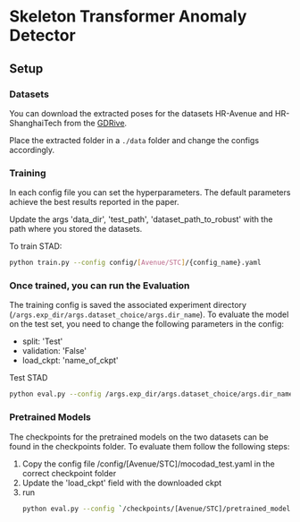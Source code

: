 # Skeleton Transformer Anomaly Detector

## Setup

### Datasets
You can download the extracted poses for the datasets HR-Avenue and HR-ShanghaiTech from the [GDRive](https://drive.google.com/drive/folders/1aUDiyi2FCc6nKTNuhMvpGG_zLZzMMc83?usp=drive_link).

Place the extracted folder in a `./data` folder and change the configs accordingly.

### **Training** 

In each config file you can set the hyperparameters. The default parameters achieve the best results reported in the paper.

Update the args 'data_dir', 'test_path', 'dataset_path_to_robust' with the path where you stored the datasets.

To train STAD:
```sh
python train.py --config config/[Avenue/STC]/{config_name}.yaml
```


### Once trained, you can run the **Evaluation**

The training config is saved the associated experiment directory (`/args.exp_dir/args.dataset_choice/args.dir_name`). 
To evaluate the model on the test set, you need to change the following parameters in the config:

- split: 'Test'
- validation: 'False'
- load_ckpt: 'name_of_ckpt'

Test STAD
```sh
python eval.py --config /args.exp_dir/args.dataset_choice/args.dir_name/config.yaml
```


### **Pretrained Models**

The checkpoints for the pretrained models on the two datasets can be found in the checkpoints folder.
To evaluate them follow the following steps:
1. Copy the config file /config/[Avenue/STC]/mocodad_test.yaml in the correct checkpoint folder
2. Update the 'load_ckpt' field with the downloaded ckpt
3. run 
    ```sh
    python eval.py --config `/checkpoints/[Avenue/STC]/pretrained_model/test.yaml]
    ```
